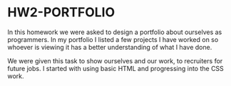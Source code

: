 # HW2-PORTFOLIO

In this homework we were asked to design a portfolio about ourselves as programmers. 
In my portfolio I listed a few projects I have worked on so whoever is viewing it has a 
better understanding of what I have done. 

We were given this task to show ourselves  and our work, to recruiters for future jobs.
I started with using basic HTML and progressing into the CSS work.

